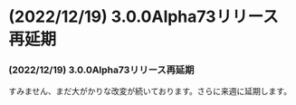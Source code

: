 # (2022/12/19) 3.0.0Alpha73リリース再延期

### (2022/12/19) 3.0.0Alpha73リリース再延期
すみません、まだ大がかりな改変が続いております。さらに来週に延期します。
